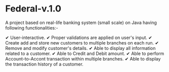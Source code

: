 # Federal-v.1.0

A project based on real-life banking system (small scale) on Java having following functionalities:- 

 ✔ User-interactive. 
 ✔ Proper validations are applied on user's input.
 ✔ Create add and store new customers to multiple branches on each run.
 ✔ Remove and modify customer's details.
 ✔ Able to display all information related to a customer.
 ✔ Able to Credit and Debit amount.
 ✔ Able to perform Account-to-Accont transaction within multiple branches.
 ✔ Able to display the transaction history of a customer.

